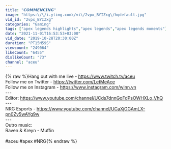 ```yaml
---
title: "𝘾𝙊𝙈𝙈𝙀𝙉𝘾𝙄𝙉𝙂"
image: "https:\/\/i.ytimg.com\/vi\/2vpx_BYIZxg\/hqdefault.jpg"
vid_id: "2vpx_BYIZxg"
categories: "Gaming"
tags: ["apex legends highlights","apex legends","apex legends moments"]
date: "2021-11-01T16:53:53+03:00"
vid_date: "2019-10-28T20:30:00Z"
duration: "PT15M59S"
viewcount: "249064"
likeCount: "6455"
dislikeCount: "73"
channel: "aceu"
---
```

{% raw %}Hang out with me live - <a rel="nofollow" target="blank" href="https://www.twitch.tv/aceu">https://www.twitch.tv/aceu</a><br />Follow me on Twitter - <a rel="nofollow" target="blank" href="https://twitter.com/LetMeAce">https://twitter.com/LetMeAce</a><br />Follow me on Instagram - <a rel="nofollow" target="blank" href="https://www.instagram.com/winn.vn">https://www.instagram.com/winn.vn</a><br />---<br />Editor: <a rel="nofollow" target="blank" href="https://www.youtube.com/channel/UCds7dnnGoFdPsOWHXLo_VhQ">https://www.youtube.com/channel/UCds7dnnGoFdPsOWHXLo_VhQ</a><br />---<br />NRG Esports - <a rel="nofollow" target="blank" href="https://www.youtube.com/channel/UCaXjGGAmLX-pn0Zv5wAYg9w">https://www.youtube.com/channel/UCaXjGGAmLX-pn0Zv5wAYg9w</a><br />---<br />Outro music:<br />Raven &amp; Kreyn - Muffin<br /><br />#aceu #apex #NRG{% endraw %}
